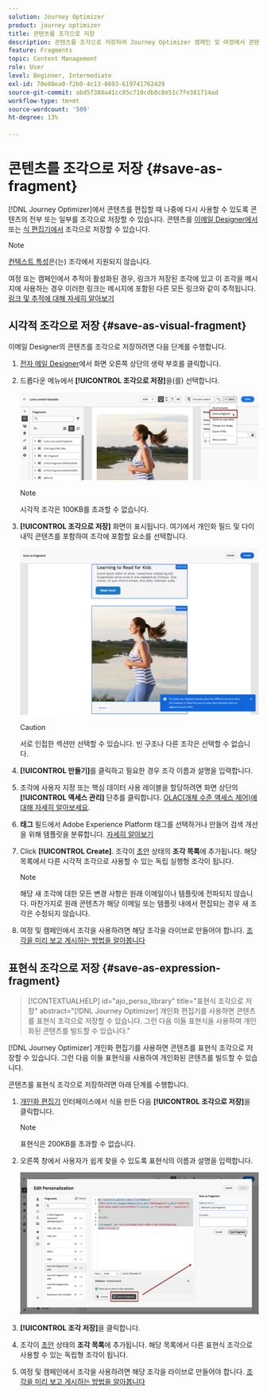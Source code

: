 ```yaml
---
solution: Journey Optimizer
product: journey optimizer
title: 콘텐츠를 조각으로 저장
description: 콘텐츠를 조각으로 저장하여 Journey Optimizer 캠페인 및 여정에서 콘텐츠를 재사용하는 방법에 대해 알아봅니다
feature: Fragments
topic: Content Management
role: User
level: Beginner, Intermediate
exl-id: 70e88ea0-f2b0-4c13-8693-619741762429
source-git-commit: abd5f388a41cc85c710cdb8c8e51c7fe381714ad
workflow-type: tm+mt
source-wordcount: '509'
ht-degree: 13%

---
```


# 콘텐츠를 조각으로 저장 {#save-as-fragment}

[!DNL Journey Optimizer]에서 콘텐츠를 편집할 때 나중에 다시 사용할 수 있도록 콘텐츠의 전부 또는 일부를 조각으로 저장할 수 있습니다. 콘텐츠를 [이메일 Designer에서](#save-as-visual-fragment) 또는 [식 편집기에서](#save-as-expression-fragment) 조각으로 저장할 수 있습니다.

>[!NOTE]
>
>[컨텍스트 특성](../personalization/personalization-build-expressions.md)은(는) 조각에서 지원되지 않습니다.
>
>여정 또는 캠페인에서 추적이 활성화된 경우, 링크가 저장된 조각에 있고 이 조각을 메시지에 사용하는 경우 이러한 링크는 메시지에 포함된 다른 모든 링크와 같이 추적됩니다. [링크 및 추적에 대해 자세히 알아보기](../email/message-tracking.md)

## 시각적 조각으로 저장 {#save-as-visual-fragment}

이메일 Designer의 콘텐츠를 조각으로 저장하려면 다음 단계를 수행합니다.

1. [전자 메일 Designer](../email/get-started-email-design.md)에서 화면 오른쪽 상단의 생략 부호를 클릭합니다.

1. 드롭다운 메뉴에서 **[!UICONTROL 조각으로 저장]**&#x200B;을(를) 선택합니다.

   ![](assets/fragment-save-as.png)

   >[!NOTE]
   >
   >시각적 조각은 100KB를 초과할 수 없습니다.

1. **[!UICONTROL 조각으로 저장]** 화면이 표시됩니다. 여기에서 개인화 필드 및 다이내믹 콘텐츠를 포함하여 조각에 포함할 요소를 선택합니다.

   ![](assets/fragment-save-as-screen.png)

   >[!CAUTION]
   >
   >서로 인접한 섹션만 선택할 수 있습니다. 빈 구조나 다른 조각은 선택할 수 없습니다.

1. **[!UICONTROL 만들기]**&#x200B;를 클릭하고 필요한 경우 조각 이름과 설명을 입력합니다.

1. 조각에 사용자 지정 또는 핵심 데이터 사용 레이블을 할당하려면 화면 상단의 **[!UICONTROL 액세스 관리]** 단추를 클릭합니다. [OLAC(개체 수준 액세스 제어)에 대해 자세히 알아보세요](../administration/object-based-access.md).

1. **태그** 필드에서 Adobe Experience Platform 태그를 선택하거나 만들어 검색 개선을 위해 템플릿을 분류합니다. [자세히 알아보기](../start/search-filter-categorize.md#tags)

1. Click **[!UICONTROL Create]**. 조각이 [초안](#access-manage-fragments) 상태의 **조각 목록**&#x200B;에 추가됩니다. 해당 목록에서 다른 시각적 조각으로 사용할 수 있는 독립 실행형 조각이 됩니다.

   >[!NOTE]
   >
   >해당 새 조각에 대한 모든 변경 사항은 원래 이메일이나 템플릿에 전파되지 않습니다. 마찬가지로 원래 콘텐츠가 해당 이메일 또는 템플릿 내에서 편집되는 경우 새 조각은 수정되지 않습니다.

1. 여정 및 캠페인에서 조각을 사용하려면 해당 조각을 라이브로 만들어야 합니다. [조각을 미리 보고 게시하는 방법을 알아봅니다](../content-management/create-fragments.md#publish)

## 표현식 조각으로 저장 {#save-as-expression-fragment}

>[!CONTEXTUALHELP]
>id="ajo_perso_library"
>title="표현식 조각으로 저장"
>abstract="[!DNL Journey Optimizer] 개인화 편집기를 사용하면 콘텐츠를 표현식 조각으로 저장할 수 있습니다. 그런 다음 이들 표현식을 사용하여 개인화된 콘텐츠를 빌드할 수 있습니다."

[!DNL Journey Optimizer] 개인화 편집기를 사용하면 콘텐츠를 표현식 조각으로 저장할 수 있습니다. 그런 다음 이들 표현식을 사용하여 개인화된 콘텐츠를 빌드할 수 있습니다.

콘텐츠를 표현식 조각으로 저장하려면 아래 단계를 수행합니다.

1. [개인화 편집기](../personalization/personalization-build-expressions.md) 인터페이스에서 식을 만든 다음 **[!UICONTROL 조각으로 저장]**&#x200B;을 클릭합니다.

   >[!NOTE]
   >
   >표현식은 200KB를 초과할 수 없습니다.

1. 오른쪽 창에서 사용자가 쉽게 찾을 수 있도록 표현식의 이름과 설명을 입력합니다.

   ![](assets/expression-fragment-save-as.png)

1. **[!UICONTROL 조각 저장]**&#x200B;을 클릭합니다.

   <!--An expression fragment cannot be nested inside another fragment.-->

1. 조각이 [초안](#access-manage-fragments) 상태의 **조각 목록**&#x200B;에 추가됩니다. 해당 목록에서 다른 표현식 조각으로 사용할 수 있는 독립형 조각이 됩니다.

1. 여정 및 캠페인에서 조각을 사용하려면 해당 조각을 라이브로 만들어야 합니다. [조각을 미리 보고 게시하는 방법을 알아봅니다](../content-management/create-fragments.md#publish)
